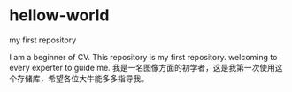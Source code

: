 # hellow-world
my first repository

I am a beginner of CV. This repository is my first repository. welcoming to every experter to guide me.
我是一名图像方面的初学者，这是我第一次使用这个存储库，希望各位大牛能多多指导我。
